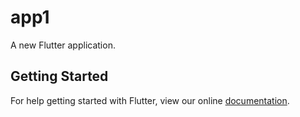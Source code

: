 # app1

A new Flutter application.

## Getting Started

For help getting started with Flutter, view our online
[documentation](https://flutter.io/).
